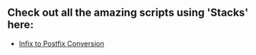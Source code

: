 
## Check out all the amazing scripts using 'Stacks' here:

 - [Infix to Postfix Conversion](Infix%20to%20Postfix%20Conversion/infix_to_postfix_conversion.py)
